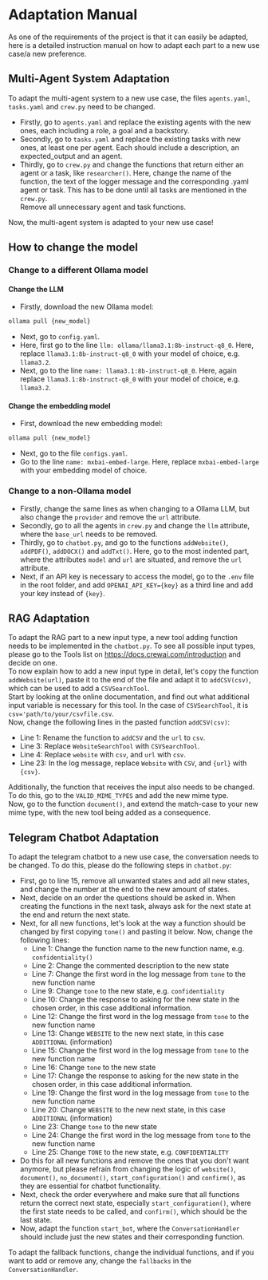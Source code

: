 # Adaptation Manual
As one of the requirements of the project is that it can easily be adapted, here is a detailed instruction manual on how to adapt each part to a new use case/a new preference.
## Multi-Agent System Adaptation
To adapt the multi-agent system to a new use case, the files `agents.yaml`, `tasks.yaml` and `crew.py` need to be changed.
- Firstly, go to `agents.yaml` and replace the existing agents with the new ones, each including a role, a goal and a backstory.
- Secondly, go to `tasks.yaml` and replace the existing tasks with new ones, at least one per agent. Each should include a description, an expected_output and an agent.
- Thirdly, go to `crew.py` and change the functions that return either an agent or a task, like `researcher()`. Here, change the name of the function, the text of the logger message and the corresponding .yaml agent or task. This has to be done until all tasks are mentioned in the `crew.py`.  
  Remove all unnecessary agent and task functions.

Now, the multi-agent system is adapted to your new use case!

## How to change the model
### Change to a different Ollama model
#### Change the LLM
- Firstly, download the new Ollama model:
```bash
ollama pull {new_model}
```
- Next, go to `config.yaml`.  
- Here, first go to the line `llm: ollama/llama3.1:8b-instruct-q8_0`. Here, replace `llama3.1:8b-instruct-q8_0` with your model of choice, e.g. `llama3.2`.  
- Next, go to the line `name: llama3.1:8b-instruct-q8_0`. Here, again replace `llama3.1:8b-instruct-q8_0` with your model of choice, e.g. `llama3.2`.
#### Change the embedding model
- First, download the new embedding model:
```bash
ollama pull {new_model}
```
- Next, go to the file `configs.yaml`.  
- Go to the line `name: mxbai-embed-large`. Here, replace `mxbai-embed-large` with your embedding model of choice.  

### Change to a non-Ollama model

- Firstly, change the same lines as when changing to a Ollama LLM, but also change the `provider` and remove the `url` attribute.  
- Secondly, go to all the agents in `crew.py` and change the `llm` attribute, where the `base_url` needs to be removed.  
- Thirdly, go to `chatbot.py`, and go to the functions `addWebsite()`, `addPDF()`, `addDOCX()` and `addTxt()`. Here, go to the most indented part, where the attributes `model` and `url` are situated, and remove the `url` attribute.  
- Next, if an API key is necessary to access the model, go to the `.env` file in the root folder, and add `OPENAI_API_KEY={key}` as a third line and add your key instead of `{key}`.

## RAG Adaptation
To adapt the RAG part to a new input type, a new tool adding function needs to be implemented in the `chatbot.py`. To see all possible input types, please go to the Tools list on https://docs.crewai.com/introduction and decide on one.  
To now explain how to add a new input type in detail, let's copy the function `addWebsite(url)`, paste it to the end of the file and adapt it to `addCSV(csv)`, which can be used to add a `CSVSearchTool`.  
Start by looking at the online documentation, and find out what additional input variable is necessary for this tool. In the case of `CSVSearchTool`, it is `csv='path/to/your/csvfile.csv`.  
Now, change the following lines in the pasted function `addCSV(csv)`:
- Line 1: Rename the function to `addCSV` and the `url` to `csv`.
- Line 3: Replace `WebsiteSearchTool` with `CSVSearchTool`.
- Line 4: Replace `website` with `csv`, and `url` with `csv`.
- Line 23: In the log message, replace `Website` with `CSV`, and `{url}` with `{csv}`.  

Additionally, the function that receives the input also needs to be changed. To do this, go to the `VALID_MIME_TYPES` and add the new mime type.  
Now, go to the function `document()`, and extend the match-case to your new mime type, with the new tool being added as a consequence.


## Telegram Chatbot Adaptation
To adapt the telegram chatbot to a new use case, the conversation needs to be changed. To do this, please do the following steps in `chatbot.py`:
- First, go to line 15, remove all unwanted states and add all new states, and change the number at the end to the new amount of states.
- Next, decide on an order the questions should be asked in. When creating the functions in the next task, always ask for the next state at the end and return the next state.
- Next, for all new functions, let's look at the way a function should be changed by first copying `tone()` and pasting it below. Now, change the following lines:
  -	Line 1: Change the function name to the new function name, e.g. `confidentiality()`
  - Line 2: Change the commented description to the new state
  - Line 7: Change the first word in the log message from `tone` to the new function name
  - Line 9: Change `tone` to the new state, e.g. `confidentiality`
  - Line 10: Change the response to asking for the new state in the chosen order, in this case additional information.
  - Line 12: Change the first word in the log message from `tone` to the new function name
  - Line 13: Change `WEBSITE` to the new next state, in this case `ADDITIONAL` (information)
  - Line 15: Change the first word in the log message from `tone` to the new function name
  - Line 16: Change `tone` to the new state
  - Line 17: Change the response to asking for the new state in the chosen order, in this case additional information.
  - Line 19: Change the first word in the log message from `tone` to the new function name
  - Line 20: Change `WEBSITE` to the new next state, in this case `ADDITIONAL` (information)
  - Line 23: Change `tone` to the new state
  - Line 24: Change the first word in the log message from `tone` to the new function name
  - Line 25: Change `TONE` to the new state, e.g. `CONFIDENTIALITY`
- Do this for all new functions and remove the ones that you don't want anymore, but please refrain from changing the logic of `website()`, `document()`, `no_document()`, `start_configuration()` and `confirm()`, as they are essential for chatbot functionality.
- Next, check the order everywhere and make sure that all functions return the correct next state, especially `start_configuration()`, where the first state needs to be called, and `confirm()`, which should be the last state.
- Now, adapt the function `start_bot`, where the `ConversationHandler` should include just the new states and their corresponding function.  

To adapt the fallback functions, change the individual functions, and if you want to add or remove any, change the `fallbacks` in the `ConversationHandler`.